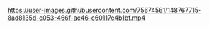 

https://user-images.githubusercontent.com/75674561/148767715-8ad8135d-c053-466f-ac46-c60117e4b1bf.mp4

